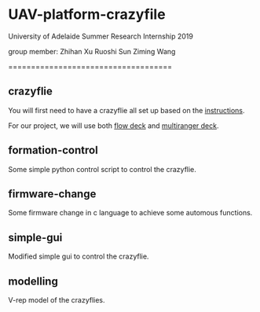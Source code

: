 # UAV-platform-crazyfile
University of Adelaide Summer Research Internship 2019

group member:  Zhihan Xu
                           Ruoshi Sun
                           Ziming Wang
              

====================================

## crazyflie

You will first need to have a crazyflie all set up based on the [instructions](https://www.bitcraze.io/getting-started-with-the-crazyflie-2-0/).

For our project, we will use both [flow deck](https://www.bitcraze.io/flow-deck/) and [multiranger deck](https://www.bitcraze.io/multi-ranger-deck/).


## formation-control

Some simple python control script to control the crazyflie.

## firmware-change

Some firmware change in c language to achieve some automous functions.

## simple-gui

Modified simple gui to control the crazyflie.

## modelling

V-rep model of the crazyflies.
